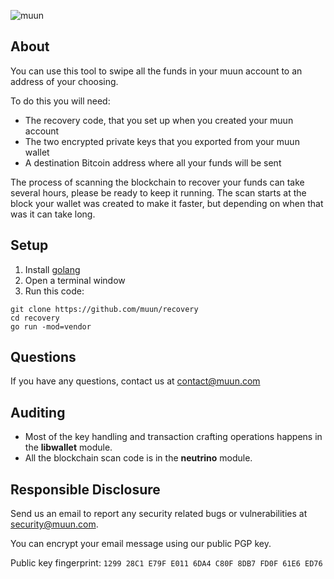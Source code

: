 ![muun](https://muun.com/images/github-banner-v2.png)

## About

You can use this tool to swipe all the funds in your muun account to an address of your choosing.

To do this you will need:
* The recovery code, that you set up when you created your muun account
* The two encrypted private keys that you exported from your muun wallet
* A destination Bitcoin address where all your funds will be sent

The process of scanning the blockchain to recover your funds can take several hours, please be ready to keep it running. The scan starts at the block your wallet was created to make it faster, but depending on when that was it can take long. 

## Setup

1. Install [golang](https://golang.org/)
2. Open a terminal window
3. Run this code:

```
git clone https://github.com/muun/recovery
cd recovery
go run -mod=vendor 
```

## Questions

If you have any questions, contact us at contact@muun.com

## Auditing

* Most of the key handling and transaction crafting operations happens in the **libwallet** module.
* All the blockchain scan code is in the **neutrino** module.

## Responsible Disclosure

Send us an email to report any security related bugs or vulnerabilities at [security@muun.com](mailto:security@muun.com).

You can encrypt your email message using our public PGP key.

Public key fingerprint: `1299 28C1 E79F E011 6DA4 C80F 8DB7 FD0F 61E6 ED76`
